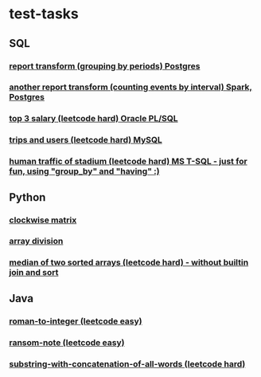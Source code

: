 # test-tasks

## SQL

### [report transform (grouping by periods) Postgres](https://github.com/antovk/test-tasks/tree/main/report-transform)

### [another report transform (counting events by interval) Spark, Postgres](https://github.com/antovk/test-tasks/tree/main/meetings-report)

### [top 3 salary (leetcode hard) Oracle PL/SQL](https://github.com/antovk/test-tasks/tree/main/top-3-salary)

### [trips and users (leetcode hard) MySQL](https://github.com/antovk/test-tasks/tree/main/trips-and-users)

### [human traffic of stadium (leetcode hard) MS T-SQL - just for fun, using "group_by" and "having" :)](https://github.com/antovk/test-tasks/tree/main/human-traffic-of-stadium)

## Python

### [clockwise matrix](https://github.com/antovk/test-tasks/tree/main/clockwise-matrix)

### [array division](https://github.com/antovk/test-tasks/tree/main/array-division)

### [median of two sorted arrays (leetcode hard) - without builtin join and sort](https://github.com/antovk/test-tasks/tree/main/median-of-two-sorted-arrays)

## Java

### [roman-to-integer (leetcode easy)](https://github.com/antovk/test-tasks/tree/main/roman-to-integer)

### [ransom-note (leetcode easy)](https://github.com/antovk/test-tasks/tree/main/ransom-note)

### [substring-with-concatenation-of-all-words (leetcode hard)](https://github.com/antovk/test-tasks/tree/main/substring-with-concatenation-of-all-words)
